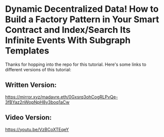 # Dynamic Decentralized Data! How to Build a Factory Pattern in Your Smart Contract and Index/Search Its Infinite Events With Subgraph Templates

Thanks for hopping into the repo for this tutorial. Here's some links to different versions of this tutorial:

## Written Version:

https://mirror.xyz/madavre.eth/0Gxsrq3ohCogRLPvQe-3fBYaz2nWopNpH8y3boq1aCw

## Video Version:

https://youtu.be/VzBCoXTEqeY
